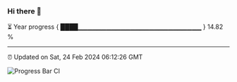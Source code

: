### Hi there 👋

⏳ Year progress { ████▁▁▁▁▁▁▁▁▁▁▁▁▁▁▁▁▁▁▁▁▁▁▁▁▁▁ } 14.82 %

---

⏰ Updated on Sat, 24 Feb 2024 06:12:26 GMT

![Progress Bar CI](https://github.com/liununu/liununu/workflows/Progress%20Bar%20CI/badge.svg)
